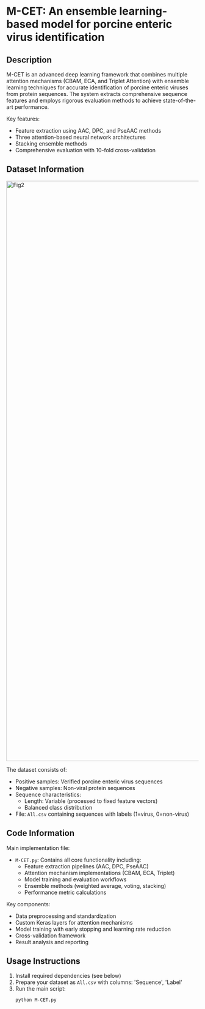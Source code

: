 # M-CET: An ensemble learning-based model for porcine enteric virus identification

## Description
M-CET is an advanced deep learning framework that combines multiple attention mechanisms (CBAM, ECA, and Triplet Attention) with ensemble learning techniques for accurate identification of porcine enteric viruses from protein sequences. The system extracts comprehensive sequence features and employs rigorous evaluation methods to achieve state-of-the-art performance.

Key features:
- Feature extraction using AAC, DPC, and PseAAC methods
- Three attention-based neural network architectures
- Stacking ensemble methods
- Comprehensive evaluation with 10-fold cross-validation

## Dataset Information
<img width="2000" height="1518" alt="Fig2" src="https://github.com/user-attachments/assets/677de531-e72c-4cab-a270-5c66d22e6e70" />

The dataset consists of:
- Positive samples: Verified porcine enteric virus sequences
- Negative samples: Non-viral protein sequences
- Sequence characteristics:
  - Length: Variable (processed to fixed feature vectors)
  - Balanced class distribution
- File: `All.csv` containing sequences with labels (1=virus, 0=non-virus)

## Code Information
Main implementation file:
- `M-CET.py`: Contains all core functionality including:
  - Feature extraction pipelines (AAC, DPC, PseAAC)
  - Attention mechanism implementations (CBAM, ECA, Triplet)
  - Model training and evaluation workflows
  - Ensemble methods (weighted average, voting, stacking)
  - Performance metric calculations

Key components:
- Data preprocessing and standardization
- Custom Keras layers for attention mechanisms
- Model training with early stopping and learning rate reduction
- Cross-validation framework
- Result analysis and reporting

## Usage Instructions
1. Install required dependencies (see below)
2. Prepare your dataset as `All.csv` with columns: 'Sequence', 'Label'
3. Run the main script:
   ```bash
   python M-CET.py
